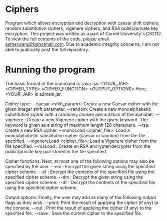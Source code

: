 # Ciphers
Program which allows encryption and decryption with caesar shift ciphers, random substitution ciphers, vigenere ciphers, and RSA public/private key encryption.
This project was written as a part of Cornel University's CS2112. 
To view the full contents of the code, please email estherwang01@hotmail.com. Due to academic integrity concerns, I am not able to publically post the full repository. 

# Running the program 
The basic format of the command is: 
java -jar <YOUR_JAR> <CIPHER_TYPE> <CIPHER_FUNCTION> <OUTPUT_OPTIONS>
Here, <YOUR_JAR> is a2main.jar. 

Cipher type: 
--caesar <shift_param>: Create a new Caesar cipher with the given integer shift parameter.
--random: Create a new monoalphabetic substitution cipher with a randomly chosen permutation of the alphabet.
--vigenere <key>: Create a new Vigenere cipher with the given keyword. The keyword is
given as a string of maximum length 128 characters.
--rsa: Create a new RSA cipher.
--monoLoad <cipher_file>: Load a monoalphabetic substitution cipher (caesar or random)
from the file specified.
--vigenereLoad <cipher_file>: Load a Vigenere cipher from the file specified.
--rsaLoad <file>: Create an RSA encrypter/decrypter from the public/private key pair stored
in the file specified.


Cipher functions: 
Next, at most one of the following options may also be specified by the user.
--em <message>: Encrypt the given string using the specified cipher scheme.
--ef <file>: Encrypt the contents of the specified file using the specified cipher scheme.
--dm <message>: Decrypt the given string using the specified cipher scheme.
--df <file>: Decrypt the contents of the specified file using the specified cipher scheme.


Output options: 
Finally, the user may add as many of the following output flags as they wish.
--print: Print the result of applying the cipher (if any) to the console.
--out <file>: Print the result of applying the cipher (if any) to the specified file.
--save <file>: Save the current cipher to the specified file.
